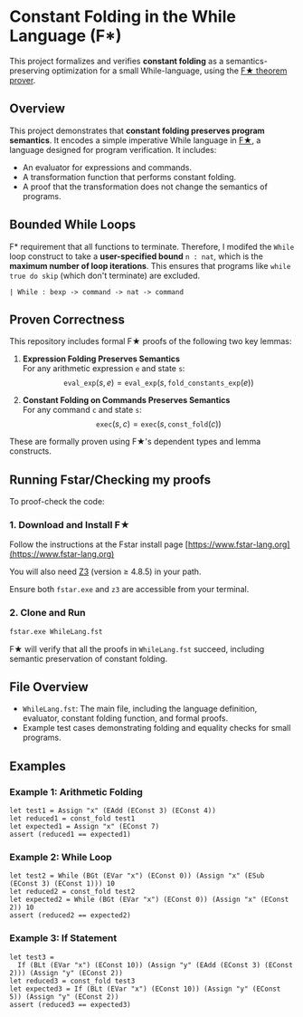 
# Constant Folding in the While Language (F*)

This project formalizes and verifies **constant folding** as a semantics-preserving optimization for a small While-language, using the [F★ theorem prover](https://www.fstar-lang.org/).

##  Overview

This project demonstrates that **constant folding preserves program semantics**. It encodes a simple imperative While language in [F★](https://www.fstar-lang.org/), a language designed for program verification. It includes:

- An evaluator for expressions and commands.
- A transformation function that performs constant folding.
- A proof that the transformation does not change the semantics of programs.

##  Bounded While Loops

F* requirement that all functions to terminate. Therefore, I modifed the `While` loop construct to take a **user-specified bound** `n : nat`, which is the **maximum number of loop iterations**. This ensures that programs like `while true do skip` (which don't terminate) are excluded.

```fstar
| While : bexp -> command -> nat -> command
```

## Proven Correctness

This repository includes formal F★ proofs of the following two key lemmas:

1. **Expression Folding Preserves Semantics**  
   For any arithmetic expression `e` and state `s`:
   $$
   \texttt{eval\_exp}(s, e) = \texttt{eval\_exp}(s, \texttt{fold\_constants\_exp}(e))
   $$

2. **Constant Folding on Commands Preserves Semantics**  
   For any command `c` and state `s`:
   $$
   \texttt{exec}(s, c) = \texttt{exec}(s, \texttt{const\_fold}(c))
   $$

These are formally proven using F★'s dependent types and lemma constructs.

##  Running Fstar/Checking my proofs

To proof-check the code:

### 1. Download and Install F★

Follow the instructions at the Fstar install page [https://www.fstar-lang.org](https://www.fstar-lang.org)

You will also need [Z3](https://github.com/Z3Prover/z3) (version ≥ 4.8.5) in your path.  

Ensure both `fstar.exe` and `z3` are accessible from your terminal.

### 2. Clone and Run

```bash
fstar.exe WhileLang.fst
```

F★ will verify that all the proofs in `WhileLang.fst` succeed, including semantic preservation of constant folding.

##  File Overview

- `WhileLang.fst`: The main file, including the language definition, evaluator, constant folding function, and formal proofs.
- Example test cases demonstrating folding and equality checks for small programs.

## Examples

### Example 1: Arithmetic Folding

```fstar
let test1 = Assign "x" (EAdd (EConst 3) (EConst 4))
let reduced1 = const_fold test1
let expected1 = Assign "x" (EConst 7)
assert (reduced1 == expected1)
```

### Example 2: While Loop

```fstar
let test2 = While (BGt (EVar "x") (EConst 0)) (Assign "x" (ESub (EConst 3) (EConst 1))) 10
let reduced2 = const_fold test2
let expected2 = While (BGt (EVar "x") (EConst 0)) (Assign "x" (EConst 2)) 10
assert (reduced2 == expected2)
```

### Example 3: If Statement

```fstar
let test3 =
  If (BLt (EVar "x") (EConst 10)) (Assign "y" (EAdd (EConst 3) (EConst 2))) (Assign "y" (EConst 2))
let reduced3 = const_fold test3
let expected3 = If (BLt (EVar "x") (EConst 10)) (Assign "y" (EConst 5)) (Assign "y" (EConst 2))
assert (reduced3 == expected3)
```


